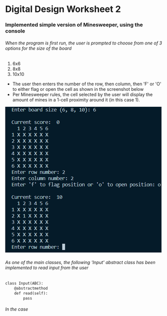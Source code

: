 # Digital Design Worksheet 2


### Implemented simple version of Minesweeper, using the console



###### When the program is first run, the user is prompted to choose from one of 3 options for the size of the board
1. 6x6
2. 8x8
3. 10x10
* The user then enters the number of the row, then column, then 'F' or 'O' to either flag or open the cell as shown in the screenshot below
* Per Minesweeper rules, the cell selected by the user will display the amount of mines in a 1-cell proximity around it (in this case 1).

![first_prompt](./user_prompt.png)

###### As one of the main classes, the following 'Input' abstract class has been implemented to read input from the user

```
class Input(ABC):
    @abstractmethod
    def read(self):
        pass
```
###### In the case






